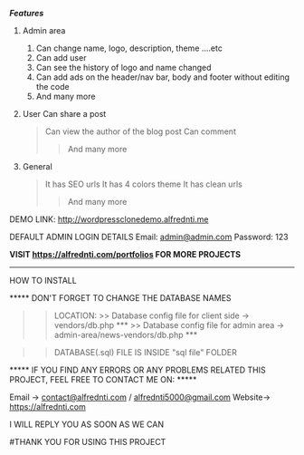 ***Features***
1. Admin area
    1. Can change name, logo, description, theme ....etc
    2. Can add user
    3. Can see the history of logo and name changed
    4. Can add ads on the header/nav bar, body and footer without editing the code
    5. And many more

2. User
     Can share a post
    > Can view the author of the blog post
    > Can comment
    >> And many more

3. General
    > It has SEO urls
    > It has 4 colors theme
    > It has clean urls
    >> And many more


DEMO LINK: 
http://wordpressclonedemo.alfrednti.me

DEFAULT ADMIN LOGIN DETAILS
Email: admin@admin.com
Password: 123

****VISIT https://alfrednti.com/portfolios FOR MORE PROJECTS****

---------------------------------------------------------------------


HOW TO INSTALL


***** DON'T FORGET TO CHANGE THE DATABASE NAMES

>>LOCATION: 	>> Database config file for client side -> vendors/db.php ***
		        >> Database config file for admin area -> admin-area/news-vendors/db.php ***
			

>>DATABASE(.sql) FILE IS INSIDE "sql file" FOLDER


***** IF YOU FIND ANY ERRORS OR ANY PROBLEMS RELATED THIS PROJECT, FEEL FREE TO CONTACT ME ON: *****  

Email -> contact@alfrednti.com / alfrednti5000@gmail.com
Website-> https://alfrednti.com

I WILL REPLY YOU AS SOON AS WE CAN


#THANK YOU FOR USING THIS PROJECT




 
